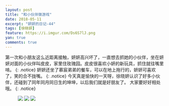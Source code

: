```yaml
---
layout: post
title: "和小伙伴做游戏"
date: 2018-05-11
excerpt: "妍妍的日记-44"
tags: [徐晓妍]
feature: https://i.imgur.com/Ds6S7lJ.png
yan: true
comments: true
---
```

第一次和小朋友这么近距离接触，妍妍高兴坏了，一直想去抓她的小伙伴，坐在妍妍对面的小伙伴叫皮皮，家里住玫瑰园。皮皮很喜欢小妍的新玩具，抓住就往嘴里啃。
{: .notice}
妍妍还坐了慕宸弟弟的餐车，可以在地上拖行的，妍妍可喜欢了，笑的合不拢嘴。
{: .notice}
今天真是愉快的一天呀，徐晓妍认识了好多小伙伴，还碰到了同年同月同日生的坤坤，以后我们就是好朋友了。
大家要好好相处哦。
{: .notice}
<figure>
    <img src="{{ site.staticUrl }}/yanyan/image/youxi1.jpeg?imageMogr2/auto-orient" />
    <img src="{{ site.staticUrl }}/yanyan/image/youxi2.jpeg?imageMogr2/auto-orient" />
    <img src="{{ site.staticUrl }}/yanyan/image/youxi3.jpeg?imageMogr2/auto-orient" />
</figure>


